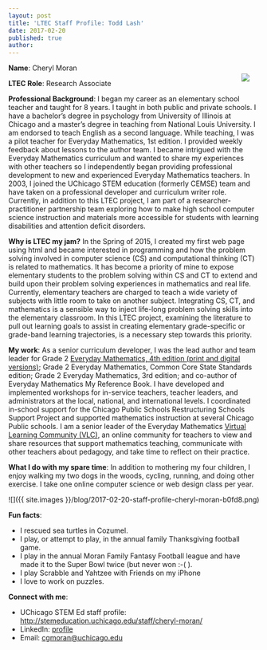 ```yaml
---
layout: post
title: 'LTEC Staff Profile: Todd Lash'
date: 2017-02-20
published: true
author:
---
```


<img src="{{ site.images }}/blog/2017-02-20-staff-profile-cheryl-moran-cc84d.png" style="float:right;padding:20px;">

**Name**: Cheryl Moran

**LTEC Role**: Research Associate

<!--excerpt-->

**Professional Background**: I began my career as an elementary school teacher and taught for 8 years. I taught in both public and private schools. I have a bachelor’s degree in psychology from University of Illinois at Chicago and a master’s degree in teaching from National Louis University. I am endorsed to teach English as a second language. While teaching, I was a pilot teacher for Everyday Mathematics, 1st edition. I provided weekly feedback about lessons to the author team. I became intrigued with the Everyday Mathematics curriculum and wanted to share my experiences with other teachers so I independently began providing professional development to new and experienced Everyday Mathematics teachers. In 2003, I joined the UChicago STEM education (formerly CEMSE) team and have taken on a professional developer and curriculum writer role. Currently, in addition to this LTEC project, I am part of a researcher-practitioner partnership team exploring how to make high school computer science instruction and materials more accessible for students with learning disabilities and attention deficit disorders.

**Why is LTEC my jam?**  In the Spring of 2015, I created my first web page using html and became interested in programming and how the problem solving involved in computer science (CS) and computational thinking (CT) is related to mathematics. It has become a priority of mine to expose elementary students to the problem solving within CS and CT to extend and build upon their problem solving experiences in mathematics and real life. Currently, elementary teachers are charged to teach a wide variety of subjects with little room to take on another subject. Integrating CS, CT, and mathematics is a sensible way to inject life-long problem solving skills into the elementary classroom. In this LTEC project, examining the literature to pull out learning goals to assist in creating elementary grade-specific or grade-band learning trajectories, is a necessary step towards this priority.


**My work**: As a senior curriculum developer, I was the lead author and team leader for Grade 2 [Everyday Mathematics, 4th edition (print and digital versions)](http://everydaymath.uchicago.edu/); Grade 2 Everyday Mathematics, Common Core State Standards edition; Grade 2 Everyday Mathematics, 3rd edition; and co-author of Everyday Mathematics My Reference Book. I have developed and implemented workshops for in-service teachers, teacher leaders, and administrators at the local, national, and international levels. I coordinated in-school support for the Chicago Public Schools Restructuring Schools Support Project and supported mathematics instruction at several Chicago Public schools. I am a senior leader of the Everyday Mathematics [Virtual Learning Community (VLC)](https://vlc.uchicago.edu/), an online community for teachers to view and share resources that support mathematics teaching, communicate with other teachers about pedagogy, and take time to reflect on their practice.


**What I do with my spare time**: In addition to mothering my four children, I enjoy walking my two dogs in the woods, cycling, running, and doing other exercise. I take one online computer science or web design class per year.


![]({{ site.images }}/blog/2017-02-20-staff-profile-cheryl-moran-b0fd8.png)

**Fun facts**:
* I rescued sea turtles in Cozumel.
* I play, or attempt to play, in the annual family Thanksgiving football game.
* I play in the annual Moran Family Fantasy Football league and have made it to the Super Bowl twice (but never won :-( ).
* I play Scrabble and Yahtzee with Friends on my iPhone
* I love to work on puzzles.


**Connect with me**:
* UChicago STEM Ed staff profile: http://stemeducation.uchicago.edu/staff/cheryl-moran/
* LinkedIn: [profile](https://www.linkedin.com/in/cheryl-moran-483a8824)
* Email: [cgmoran@uchicago.edu](cgmoran@uchicago.edu)
